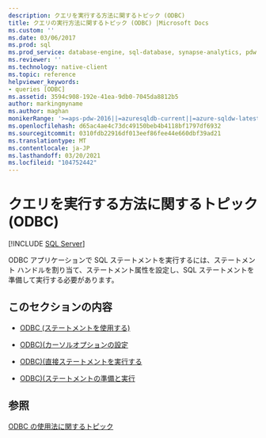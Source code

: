 ```yaml
---
description: クエリを実行する方法に関するトピック (ODBC)
title: クエリの実行方法に関するトピック (ODBC) |Microsoft Docs
ms.custom: ''
ms.date: 03/06/2017
ms.prod: sql
ms.prod_service: database-engine, sql-database, synapse-analytics, pdw
ms.reviewer: ''
ms.technology: native-client
ms.topic: reference
helpviewer_keywords:
- queries [ODBC]
ms.assetid: 3594c908-192e-41ea-9db0-7045da8812b5
author: markingmyname
ms.author: maghan
monikerRange: '>=aps-pdw-2016||=azuresqldb-current||=azure-sqldw-latest||>=sql-server-2016||>=sql-server-linux-2017||=azuresqldb-mi-current'
ms.openlocfilehash: d65ac4ae4c73dc49150beb4b4118bf1797df6932
ms.sourcegitcommit: 0310fdb22916df013eef86fee44e660dbf39ad21
ms.translationtype: MT
ms.contentlocale: ja-JP
ms.lasthandoff: 03/20/2021
ms.locfileid: "104752442"
---
```

# <a name="executing-queries-how-to-topics-odbc"></a>クエリを実行する方法に関するトピック (ODBC)
[!INCLUDE [SQL Server](../../../includes/applies-to-version/sql-asdb-asdbmi-asa-pdw.md)]

  ODBC アプリケーションで SQL ステートメントを実行するには、ステートメント ハンドルを割り当て、ステートメント属性を設定し、SQL ステートメントを準備して実行する必要があります。  
  
## <a name="in-this-section"></a>このセクションの内容  
  
-   [ODBC &#40;ステートメントを使用する&#41;](../../../relational-databases/native-client-odbc-how-to/execute-queries/use-a-statement-odbc.md)  
  
-   [ODBC&#41;&#40;カーソルオプションの設定 ](../../../relational-databases/native-client-odbc-how-to/execute-queries/set-cursor-options-odbc.md)  
  
-   [ODBC&#41;&#40;直接ステートメントを実行する ](../../../relational-databases/native-client-odbc-how-to/execute-queries/execute-a-statement-directly-odbc.md)  
  
-   [ODBC&#41;&#40;ステートメントの準備と実行 ](../../../relational-databases/native-client-odbc-how-to/execute-queries/prepare-and-execute-a-statement-odbc.md)  
  
## <a name="see-also"></a>参照  
 [ODBC の使用法に関するトピック](../../../relational-databases/native-client-odbc-how-to/odbc-how-to-topics.md)  
  
  
